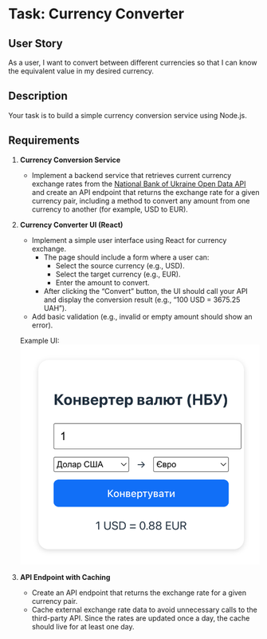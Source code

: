 # Task: Currency Converter

## User Story

As a user, I want to convert between different currencies so that I can know the equivalent value in my desired currency.

## Description

Your task is to build a simple currency conversion service using Node.js.

## Requirements

1. **Currency Conversion Service**
   - Implement a backend service that retrieves current currency exchange rates from the [National Bank of Ukraine Open Data API](https://bank.gov.ua/ua/open-data/api-dev) and create an API endpoint that returns the exchange rate for a given currency pair, including a method to convert any amount from one currency to another (for example, USD to EUR).

2. **Currency Converter UI (React)**
   - Implement a simple user interface using React for currency exchange.
      - The page should include a form where a user can:
         - Select the source currency (e.g., USD).
         - Select the target currency (e.g., EUR).
         - Enter the amount to convert.
      - After clicking the “Convert” button, the UI should call your API and display the conversion result (e.g., “100 USD = 3675.25 UAH”).
   - Add basic validation (e.g., invalid or empty amount should show an error). 

   Example UI:
   ![Demo](express-currency-converter/client/demo.png)

3. **API Endpoint with Caching**
   - Create an API endpoint that returns the exchange rate for a given currency pair.
   - Cache external exchange rate data to avoid unnecessary calls to the third-party API. Since the rates are updated once a day, the cache should live for at least one day.
